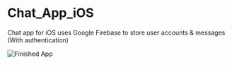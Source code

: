 # Chat_App_iOS
Chat app for iOS uses Google Firebase to store user accounts & messages (With authentication)

![Finished App](https://i.imgur.com/TsZkCsf.gif)
